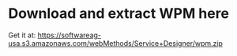 Download and extract WPM here
===================================

Get it at: https://softwareag-usa.s3.amazonaws.com/webMethods/Service+Designer/wpm.zip